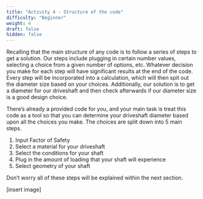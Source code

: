 ```yaml
---
title: "Activity 4 - Structure of the code"
difficulty: "Beginner"
weight: 4
draft: false
hidden: false
---
```

Recalling that the main structure of any code is to follow a series of steps to get a solution. Our steps include plugging in certain number values, selecting a choice from a given number of options, etc. Whatever decision you make for each step will have significant results at the end of the code. Every step will be incorporated into a calculation, which will then spit out the diameter size based on your choices. Additionally, our solution is to get a diameter for our driveshaft and then check afterwards if our diameter size is a good design choice.

There’s already a provided code for you, and your main task is treat this code as a tool so that you can determine your driveshaft diameter based upon all the choices you make. The choices are split down into 5 main steps.

1)	Input Factor of Safety
2)	Select a material for your driveshaft
3)	Select the conditions for your shaft
4)	Plug in the amount of loading that your shaft will experience
5)	Select geometry of your shaft

Don’t worry all of these steps will be explained within the next section. 

[insert image]
